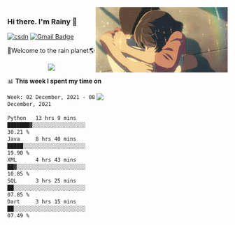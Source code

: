 <img  align='right' height="150" src="https://github.com/LikeRainDay/LikeRainDay/blob/master/pic/img_rain_1.gif?raw=true">



### Hi there. I'm Rainy :lemon:

[![csdn](https://img.shields.io/badge/-csdn-c14438?style=flat-square&logo=c&logoColor=white)](https://blog.csdn.net/qq_15807167)
[![Gmail Badge](https://img.shields.io/badge/-gmail-c14438?style=flat-square&logo=Gmail&logoColor=white&link=mailto:houshuai0816@gmail.com)](mailto:houshuai0816@gmail.com)

🚀Welcome to the rain planet🌎

<center>
<img align='center'  src="https://source.unsplash.com/random/1200x600">
</center>

📊 **This week I spent my time on**

<img align='right'   width="300" src="https://github-readme-stats.vercel.app/api?username=LikeRainDay&show_icons=true&title_color=fff&icon_color=79ff97&text_color=9f9f9f&bg_color=151515">

<!--START_SECTION:waka-->
```text
Week: 02 December, 2021 - 08 December, 2021

Python   13 hrs 9 mins   ███████▓░░░░░░░░░░░░░░░░░   30.21 % 
Java     8 hrs 40 mins   █████░░░░░░░░░░░░░░░░░░░░   19.90 % 
XML      4 hrs 43 mins   ██▓░░░░░░░░░░░░░░░░░░░░░░   10.85 % 
SQL      3 hrs 25 mins   ██░░░░░░░░░░░░░░░░░░░░░░░   07.85 % 
Dart     3 hrs 15 mins   ██░░░░░░░░░░░░░░░░░░░░░░░   07.49 % 
```
<!--END_SECTION:waka-->
